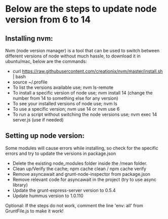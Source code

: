 # Below are the steps to update node version from 6 to 14

## Installing nvm:

Nvm (node version manager) is a tool that can be used to switch between different versions of node without much hassle, to download it in ubuntu/mac, below are the commands:

- curl https://raw.githubusercontent.com/creationix/nvm/master/install.sh | bash
- source ~/.profile
- To list the versions available use; nvm ls-remote
- To install a specific version of node use; nvm install 14 (change the number from 14 to something else for any version)
- To see your installed versions of node use; nvm ls
- To use a specific version; nvm use 14 or nvm use 6
- To run a script without switching the node versions use; nvm exec 14 server.js (use if needed)

## Setting up node version:

Some modules will cause errors while installing, so check for the specific errors and try to update the versions in package.json

- Delete the existing node_modules folder inside the /mean folder.
- Clean up/Verify the cache; npm cache clean / npm cache verify
- Remove asyncawait and grunt-node-inspector from package.json
- Remove relevant code for asyncawait in the project (try to use async library)
- Update the grunt-express-server version to 0.5.4
- Update hummus version to 1.0.110

Optional: If the steps do not work, comment the line 'env: all' from GruntFile.js to make it work!  

